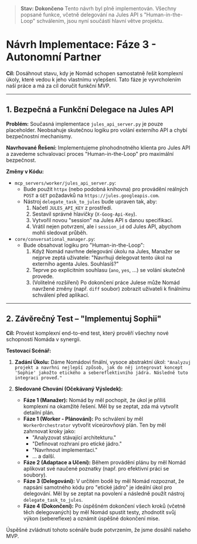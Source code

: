 > **Stav: Dokončeno**
> Tento návrh byl plně implementován. Všechny popsané funkce, včetně delegování na Jules API s "Human-in-the-Loop" schválením, jsou nyní součástí hlavní větve projektu.

# Návrh Implementace: Fáze 3 - Autonomní Partner

**Cíl:** Dosáhnout stavu, kdy je Nomád schopen samostatně řešit komplexní úkoly, které vedou k jeho vlastnímu vylepšení. Tato fáze je vyvrcholením naší práce a má za cíl doručit funkční MVP.

---

## 1. Bezpečná a Funkční Delegace na Jules API

**Problém:** Současná implementace `jules_api_server.py` je pouze placeholder. Neobsahuje skutečnou logiku pro volání externího API a chybí bezpečnostní mechanismy.

**Navrhované Řešení:** Implementujeme plnohodnotného klienta pro Jules API a zavedeme schvalovací proces "Human-in-the-Loop" pro maximální bezpečnost.

**Změny v Kódu:**
-   `mcp_servers/worker/jules_api_server.py`:
    -   Bude použit `httpx` (nebo podobná knihovna) pro provádění reálných `POST` a `GET` požadavků na `https://jules.googleapis.com`.
    -   Nástroj `delegate_task_to_jules` bude upraven tak, aby:
        1.  Načetl `JULES_API_KEY` z prostředí.
        2.  Sestavil správné hlavičky (`X-Goog-Api-Key`).
        3.  Vytvořil novou "session" na Jules API s danou specifikací.
        4.  Vrátil nejen potvrzení, ale i `session_id` od Jules API, abychom mohli sledovat průběh.
-   `core/conversational_manager.py`:
    -   Bude obsahovat logiku pro "Human-in-the-Loop":
        1.  Když Nomád navrhne delegování úkolu na Jules, Manažer se nejprve zeptá uživatele: "Navrhuji delegovat tento úkol na externího agenta Jules. Souhlasíš?"
        2.  Teprve po explicitním souhlasu (`ano`, `yes`, ...) se volání skutečně provede.
        3.  (Volitelné rozšíření) Po dokončení práce Julese může Nomád navržené změny (např. `diff` soubor) zobrazit uživateli k finálnímu schválení před aplikací.

---

## 2. Závěrečný Test – "Implementuj Sophii"

**Cíl:** Provést komplexní end-to-end test, který prověří všechny nové schopnosti Nomáda v synergii.

**Testovací Scénář:**
1.  **Zadání Úkolu:** Dáme Nomádovi finální, vysoce abstraktní úkol: `"Analyzuj projekt a navrhni nejlepší způsob, jak do něj integrovat koncept 'Sophie' jakožto etického a sebereflektivního jádra. Následně tuto integraci proveď."`

2.  **Sledované Chování (Očekávaný Výsledek):**
    *   **Fáze 1 (Manažer):** Nomád by měl pochopit, že úkol je příliš komplexní na okamžité řešení. Měl by se zeptat, zda má vytvořit detailní plán.
    *   **Fáze 1 (Worker - Plánování):** Po schválení by měl `WorkerOrchestrator` vytvořit víceúrovňový plán. Ten by měl zahrnovat kroky jako:
        -   "Analyzovat stávající architekturu."
        -   "Definovat rozhraní pro etické jádro."
        -   "Navrhnout implementaci."
        -   ... a další.
    *   **Fáze 2 (Adaptace a Učení):** Během provádění plánu by měl Nomád aplikovat své naučené poznatky (např. pro efektivní práci se soubory).
    *   **Fáze 3 (Delegování):** V určitém bodě by měl Nomád rozpoznat, že napsání samotného kódu pro "etické jádro" je ideální úkol pro delegování. Měl by se zeptat na povolení a následně použít nástroj `delegate_task_to_jules`.
    *   **Fáze 4 (Dokončení):** Po úspěšném dokončení všech kroků (včetně těch delegovaných) by měl Nomád spustit testy, zhodnotit svůj výkon (sebereflexe) a oznámit úspěšné dokončení mise.

Úspěšné zvládnutí tohoto scénáře bude potvrzením, že jsme dosáhli našeho MVP.